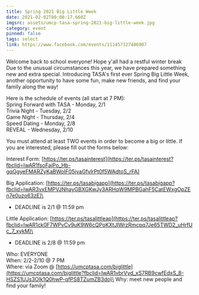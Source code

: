 ```yaml
---
title: Spring 2021 Big Little Week
date: 2021-02-02T00:00:17.660Z
imgsrc: assets/umcp-tasa-spring-2021-big-little-week.jpg
category: event
pinned: false
tags: select
link: https://www.facebook.com/events/111457327486907
---
```

Welcome back to school everyone! Hope y'all had a restful winter break Due to the unusual circumstances this year, we have prepared something new and extra special. Introducing TASA's first ever Spring Big Little Week, another opportunity to have some fun, make new friends, and find your family along the way!

Here is the schedule of events (all start at 7 PM):\
Spring Forward with TASA - Monday, 2/1\
Trivia Night - Tuesday, 2/2\
Game Night - Thursday, 2/4\
Speed Dating - Monday, 2/8\
REVEAL - Wednesday, 2/10

You must attend at least TWO events in order to become a big or little. If you are interested, please fill out the forms below:

Interest Form: [https://ter.ps/tasainterest](https://ter.ps/tasainterest?fbclid=IwAR1fsoFajPo_Hb-gqGgyeFMARZyKaBWoIF05jvaGfvlrPt0f5WAdtoS_rFA)

Big Application: [https://ter.ps/tasabigapp](https://ter.ps/tasabigapp?fbclid=IwAR3vxEMPVJNhayGBXGKwJy3ARHqW9MPBGahF5CatEWxgOpZEn7e0uzo63zE)\
- DEADLINE is 2/1 @ 11:59 pm

Little Application: [https://ter.ps/tasalittleap](https://ter.ps/tasalittleap?fbclid=IwAR1ck0F7WPvCv9uK9W6cQPoKXtJIWrzRmcpq7Je65TWD2_uHrfUc_7_xykM)\
- DEADLINE is 2/8 @ 11:59 pm

Who: EVERYONE \
When: 2/2-2/10 @ 7 PM\
Where: via Zoom @ [https://umcptasa.com/biglittle](https://umcptasa.com/biglittle?fbclid=IwAR1vbrVyd_xS7RB9cwfEdxS_8-HSZS1UJs3Olk1Q0hwP-qfPS8TZumZB3do)\
Why: meet new people and find your family!